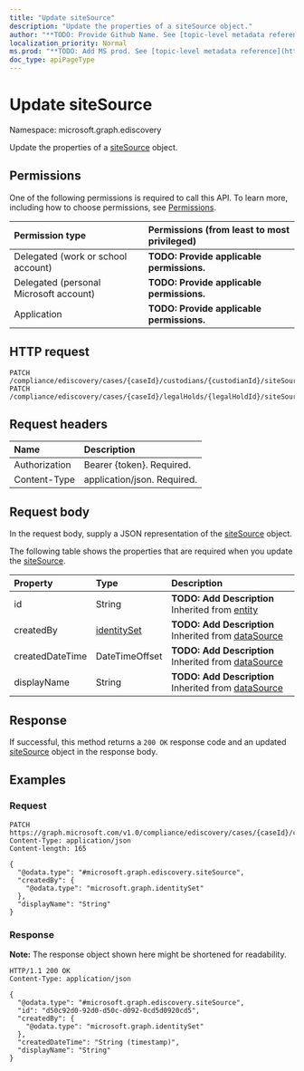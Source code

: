 ```yaml
---
title: "Update siteSource"
description: "Update the properties of a siteSource object."
author: "**TODO: Provide Github Name. See [topic-level metadata reference](https://msgo.azurewebsites.net/add/document/guidelines/metadata.html#topic-level-metadata)**"
localization_priority: Normal
ms.prod: "**TODO: Add MS prod. See [topic-level metadata reference](https://msgo.azurewebsites.net/add/document/guidelines/metadata.html#topic-level-metadata)**"
doc_type: apiPageType
---
```


# Update siteSource
Namespace: microsoft.graph.ediscovery



Update the properties of a [siteSource](../resources/ediscovery-sitesource.md) object.

## Permissions
One of the following permissions is required to call this API. To learn more, including how to choose permissions, see [Permissions](/graph/permissions-reference).

|Permission type|Permissions (from least to most privileged)|
|:---|:---|
|Delegated (work or school account)|**TODO: Provide applicable permissions.**|
|Delegated (personal Microsoft account)|**TODO: Provide applicable permissions.**|
|Application|**TODO: Provide applicable permissions.**|

## HTTP request

<!-- {
  "blockType": "ignored"
}
-->
``` http
PATCH /compliance/ediscovery/cases/{caseId}/custodians/{custodianId}/siteSources/{siteSourceId}
PATCH /compliance/ediscovery/cases/{caseId}/legalHolds/{legalHoldId}/siteSources/{siteSourceId}
```

## Request headers
|Name|Description|
|:---|:---|
|Authorization|Bearer {token}. Required.|
|Content-Type|application/json. Required.|

## Request body
In the request body, supply a JSON representation of the [siteSource](../resources/ediscovery-sitesource.md) object.

The following table shows the properties that are required when you update the [siteSource](../resources/ediscovery-sitesource.md).

|Property|Type|Description|
|:---|:---|:---|
|id|String|**TODO: Add Description** Inherited from [entity](../resources/ediscovery-entity.md)|
|createdBy|[identitySet](../resources/ediscovery-identityset.md)|**TODO: Add Description** Inherited from [dataSource](../resources/ediscovery-datasource.md)|
|createdDateTime|DateTimeOffset|**TODO: Add Description** Inherited from [dataSource](../resources/ediscovery-datasource.md)|
|displayName|String|**TODO: Add Description** Inherited from [dataSource](../resources/ediscovery-datasource.md)|



## Response

If successful, this method returns a `200 OK` response code and an updated [siteSource](../resources/ediscovery-sitesource.md) object in the response body.

## Examples

### Request
<!-- {
  "blockType": "request",
  "name": "update_sitesource"
}
-->
``` http
PATCH https://graph.microsoft.com/v1.0/compliance/ediscovery/cases/{caseId}/custodians/{custodianId}/siteSources/{siteSourceId}
Content-Type: application/json
Content-length: 165

{
  "@odata.type": "#microsoft.graph.ediscovery.siteSource",
  "createdBy": {
    "@odata.type": "microsoft.graph.identitySet"
  },
  "displayName": "String"
}
```


### Response
**Note:** The response object shown here might be shortened for readability.
<!-- {
  "blockType": "response",
  "truncated": true
}
-->
``` http
HTTP/1.1 200 OK
Content-Type: application/json

{
  "@odata.type": "#microsoft.graph.ediscovery.siteSource",
  "id": "d50c92d0-92d0-d50c-d092-0cd5d0920cd5",
  "createdBy": {
    "@odata.type": "microsoft.graph.identitySet"
  },
  "createdDateTime": "String (timestamp)",
  "displayName": "String"
}
```


